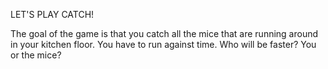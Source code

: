 LET'S PLAY CATCH!

The goal of the game is that you catch all the mice that are running around in your kitchen floor. You have to run against time.
Who will be faster? You or the mice?

